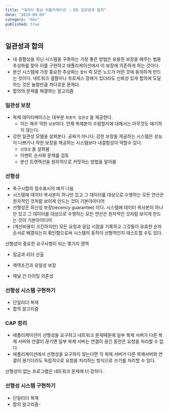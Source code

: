 ```yaml
---
title: "데이터 중심 어플리케이션 - 9장 일관성과 합의"
date: "2019-09-09"
category: "dev"
published: true
---
```


## 일관성과 합의

- 내 결함성을 지닌 시스템을 구축하는 가장 좋은 방법은 유용한 보장을 해주는 범용 추상화를 찾아 이를 구현하고 애플리케이션에서 이 보장에 의존하게 하는 것이다.
- 분산 시스템에 가장 중요한 추상화는 `합의` 즉 모든 노드가 어떤 것에 동의하게 만드는 것이다. 네트워크 결함이나 프로세스 장애가 있더라도 신뢰성 있게 합의에 도달하는 것은 놀랄만큼 까다로운 문제다.
- 합의의 문제를 해결하는 알고리즘

### 일관성 보장

- 복제 데이터베이스는 대부분 `최종적 일관성` 을 제공한다.
  - 이는 매우 약한 `보장`이다. 언제 복제본이 수렴할지에 대해서는 아무것도 얘기하지 않는다.
- 강한 일관성 모델을 살펴본다. 공짜가 아니다. 강한 보장을 제공하는 시스템은 성능이 나쁘거나 약한 보장을 제공하는 시스템보다 내결함성이 약할수 있다.
  - `선형성` 을 살펴봄
  - 이벤트 순서화 문제를 검토
  - 분산 트랜젝션을 원자적으로 커밋하는 방법을 알아봄

### 선형성

- 축구시합의 점수표시의 예가 나옴
- 시스템에 데이터 복사본이 하나만 있고 그 데이터를 대상으로 수행하는 모든 연산은 원자적인 것처럼 보이게 만드는 것이 기본아이디어
- 선형성은 최신성 보장(recency guarantee) 이다. 시스템에 데이터 복사본이 하나만 있고 그 데이터를 대상으로 수행하는 모든 연산은 원자적인 것처럼 보이게 만드는 것이 기본아이디어
- (계산비용이 크긴하지만) 모든 요청과 응답 시점을 기록하고 그것들이 유효한 순차 순서로 배열되는지 확인함으로써 시스템의 동작이 선형적인지 테스트할 수도 있다.

선형성이 중요한 요구사항이 되는 몇가지 영역

- 잠금과 리더 선출

* 제약조건과 유일성 보장

* 채널 간 타이밍 의존성

### 선형성 시스템 구현하기

- 단일리더 복제
- 합의 알고리즘

### CAP 정리

- 애플리케이션이 선형성을 요구하고 네트워크 문제때문에 일부 복제 서버가 다른 복제 서버와 연결이 끊기면 일부 복제 서버는 연결이 끊긴 동안은 요청을 처리할 수 없다.
- 애플리케이션에서 선형성을 요구하지 않는다면 각 복제 서버가 다른 복제서버와 연결이 끊기더라도 독립적으로 요청을 처리하는 방식으로 쓰기를 처리할 수 있다.

선형성이 없는 프로그램은 네트워크 문제에 더 강하다.

### 선형성 시스템 구현하기

- 단일리더 복제
- 합의 알고리즘-
